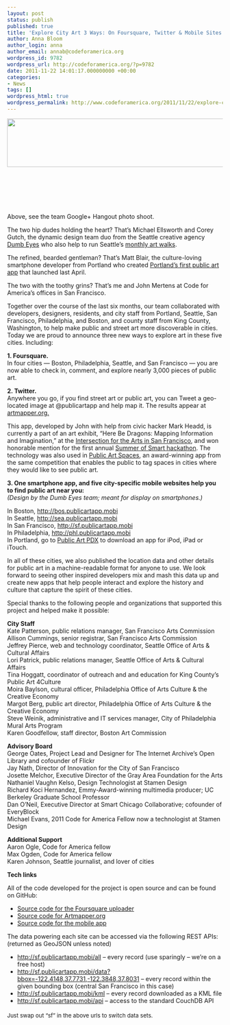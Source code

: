 ```yaml
---
layout: post
status: publish
published: true
title: 'Explore City Art 3 Ways: On Foursquare, Twitter & Mobile Sites'
author: Anna Bloom
author_login: anna
author_email: annab@codeforamerica.org
wordpress_id: 9782
wordpress_url: http://codeforamerica.org/?p=9782
date: 2011-11-22 14:01:17.000000000 +00:00
categories:
- News
tags: []
wordpress_html: true
wordpress_permalink: http://www.codeforamerica.org/2011/11/22/explore-city-art-3-ways-on-foursquare-twitter-mobile-sites/
---
```


<p><a href="http://codeforamerica.org/wp-content/uploads/2011/11/art-app-team-hangout3.jpg"><img alt="" class="alignleft size-large wp-image-9803" height="113" src="http://codeforamerica.org/wp-content/uploads/2011/11/art-app-team-hangout3-1024x246.jpg" title="art-app-team-hangout3" width="600"/></a></p>
<p> </p>
<p> </p>
<p> </p>
<p>Above, see the team Google+ Hangout photo shoot.</p>
<p>The two hip dudes holding the heart? That’s Michael Ellsworth and Corey Gutch, the dynamic design team duo from the Seattle creative agency <a href="http://www.dumbeyes.com/">Dumb Eyes</a> who also help to run Seattle’s <a href="http://seattleartwalks.org/">monthly art walks</a>.</p>
<p>The refined, bearded gentleman? That’s Matt Blair, the culture-loving smartphone developer from Portland who created <a href="http://publicartpdx.com/">Portland’s first public art app</a> that launched last April.</p>
<p>The two with the toothy grins? That’s me and John Mertens at Code for America’s offices in San Francisco.</p>
<p>Together over the course of the last six months, our team collaborated with developers, designers, residents, and city staff from Portland, Seattle, San Francisco, Philadelphia, and Boston, and county staff from King County, Washington, to help make public and street art more discoverable in cities. Today we are proud to announce three new ways to explore art in these five cities. Including:</p>
<p><strong>1. Foursquare.</strong><br/>
In four cities — Boston, Philadelphia, Seattle, and San Francisco — you are now able to check in, comment, and explore nearly 3,000 pieces of public art.</p>
<p><strong>2. Twitter.</strong><br/>
Anywhere you go, if you find street art or public art, you can Tweet a geo-located image at @publicartapp and help map it. The results appear at <a href="http://artmapper.org">artmapper.org.</a></p>
<p>This app, developed by John with help from civic hacker Mark Headd, is currently a part of an art exhibit, “Here Be Dragons: Mapping Information and Imagination,” at the <a href="http://www.theintersection.org/calendar/index.php?op=view&amp;id=4280">Intersection for the Arts in San Francisco</a>, and won honorable mention for the first annual <a href="http://www.summerofsmart.org/about/">Summer of Smart hackathon</a>. The technology was also used in <a href="http://www.summerofsmart.org/projects/public-art-spaces-2/">Public Art Spaces</a>, an award-winning app from the same competition that enables the public to tag spaces in cities where they would like to see public art.</p>
<p><strong>3. One smartphone app, and five city-specific mobile websites help you to find public art near you:<br/>
</strong><em>(Design by the Dumb Eyes team; meant for display on smartphones.)</em></p>
<p>In Boston, <a href="http://bos.publicartapp.mobi">http://bos.publicartapp.mobi</a><br/>
In Seattle, <a href="http://sea.publicartapp.mobi">http://sea.publicartapp.mobi</a><br/>
In San Francisco, <a href="http://sf.publicartapp.mobi">http://sf.publicartapp.mobi</a><br/>
In Philadelphia, <a href="http://phl.publicartapp.mobi">http://phl.publicartapp.mobi</a><br/>
In Portland, go to <a href="http://publicartpdx.com/">Public Art PDX</a> to download an app for iPod, iPad or iTouch.</p>
<p>In all of these cities, we also published the location data and other details for public art in a machine-readable format for anyone to use. We look forward to seeing other inspired developers mix and mash this data up and create new apps that help people interact and explore the history and culture that capture the spirit of these cities.</p>
<p>Special thanks to the following people and organizations that supported this project and helped make it possible:</p>
<p><strong>City Staff</strong><br/>
Kate Patterson, public relations manager, San Francisco Arts Commission<br/>
Allison Cummings, senior registrar, San Francisco Arts Commission<br/>
Jeffrey Pierce, web and technology coordinator, Seattle Office of Arts &amp; Cultural Affairs<br/>
Lori Patrick, public relations manager, Seattle Office of Arts &amp; Cultural Affairs<br/>
Tina Hoggatt, coordinator of outreach and and education for King County’s Public Art 4Culture<br/>
Moira Baylson, cultural officer, Philadelphia Office of Arts Culture &amp; the Creative Economy<br/>
Margot Berg, public art director, Philadelphia Office of Arts Culture &amp; the Creative Economy<br/>
Steve Weinik, administrative and IT services manager, City of Philadelphia Mural Arts Program<br/>
Karen Goodfellow, staff director, Boston Art Commission</p>
<p><strong>Advisory Board<br/>
</strong>George Oates, Project Lead and Designer for The Internet Archive’s Open Library and cofounder of Flickr<br/>
Jay Nath, Director of Innovation for the City of San Francisco<br/>
Josette Melchor, Executive Director of the Gray Area Foundation for the Arts<br/>
Nathaniel Vaughn Kelso, Design Technologist at Stamen Design<br/>
Richard Koci Hernandez, Emmy-Award-winning multimedia producer; UC Berkeley Graduate School Professor<br/>
Dan O’Neil, Executive Director at Smart Chicago Collaborative; cofounder of EveryBlock<br/>
Michael Evans, 2011 Code for America Fellow now a technologist at Stamen Design</p>
<p><strong>Additional Support</strong><br/>
Aaron Ogle, Code for America fellow<br/>
Max Ogden, Code for America fellow<br/>
Karen Johnson, Seattle journalist, and lover of cities</p>
<p><strong>Tech links</strong></p>
<p><strong></strong>All of the code developed for the project is open source and can be found on GitHub:</p>
<ul>
<li><a href="https://github.com/mertonium/public_art_finder/blob/master/foursquare_uploader/uploader.rb" target="_blank">Source code for the Foursquare uploader</a></li>
<li><a href="https://github.com/mertonium/muralmapper" target="_blank">Source code for Artmapper.org</a></li>
<li><a href="https://github.com/mertonium/public_art_finder/tree/master/viewer_couchapp" target="_blank">Source code for the mobile app</a></li>
</ul>
<p>The data powering each site can be accessed via the following REST APIs:<br/>
(returned as GeoJSON unless noted)</p>
<ul>
<li><a href="http://sf.publicartapp.mobi/all" target="_blank">http://sf.publicartapp.mobi/all</a> – every record (use sparingly – we’re on a free host)</li>
<li><a href="http://sf.publicartapp.mobi/data?bbox=-122.4148,37.7731,-122.3848,37.8031" target="_blank">http://sf.publicartapp.mobi/data?bbox=-122.4148,37.7731,-122.3848,37.8031</a> – every record within the given bounding box (central San Francisco in this case)</li>
<li><a href="http://sf.publicartapp.mobi/kml" target="_blank">http://sf.publicartapp.mobi/kml</a> – every record downloaded as a KML file</li>
<li><a href="http://sf.publicartapp.mobi/api" target="_blank">http://sf.publicartapp.mobi/api</a> – access to the standard CouchDB API</li>
</ul>
<div><span style="font-size: small;"><span class="Apple-style-span" style="line-height: 24px;">Just swap out “sf” in the above urls to switch data sets.</span></span></div>
